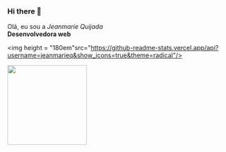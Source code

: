 ### Hi there 👋
<section class="About-me">
  <article>
    <p>Olá, eu sou a <em>Jeanmarie Quijada</em> </br>
    <strong>Desenvolvedora web</strong></br>
  </article>
</section>

<img height = "180em"src="https://github-readme-stats.vercel.app/api?username=jeanmarieq&show_icons=true&theme=radical"/>

<img height = "180em" src="https://github-readme-stats.vercel.app/api/top-langs/?username=jeanmarieq&layout=compact&theme=radical"/>



<!--
**jeanmarieq/jeanmarieq** is a ✨ _special_ ✨ repository because its `README.md` (this file) appears on your GitHub profile.

Here are some ideas to get you started:

- 🔭 I’m currently working on ...
- 🌱 I’m currently learning ...
- 👯 I’m looking to collaborate on ...
- 🤔 I’m looking for help with ...
- 💬 Ask me about ...
- 📫 How to reach me: ...
- 😄 Pronouns: ...
- ⚡ Fun fact: ...
-->
